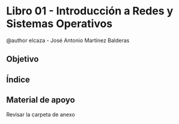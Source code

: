 # Libro 01 - Introducción a Redes y Sistemas Operativos
@author elcaza - José Antonio Martínez Balderas


## Objetivo

## Índice

## Material de apoyo
Revisar la carpeta de anexo